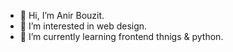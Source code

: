 - 👋 Hi, I’m Anir Bouzit.
- 👀 I’m interested in web design.
- 🌱 I’m currently learning frontend thnigs & python.

<!---
FuryThunder0000/FuryThunder0000 is a ✨ special ✨ repository because its `README.md` (this file) appears on your GitHub profile.
You can click the Preview link to take a look at your changes.
--->
